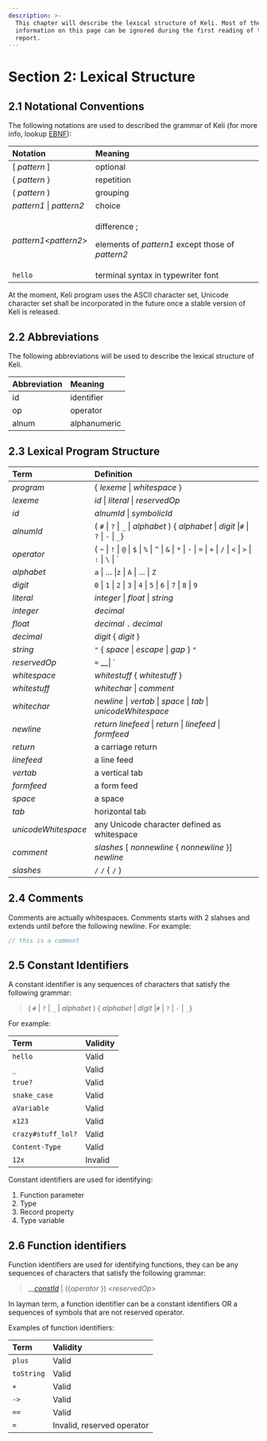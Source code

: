 ```yaml
---
description: >-
  This chapter will describe the lexical structure of Keli. Most of the
  information on this page can be ignored during the first reading of this
  report.
---
```


# Section 2: Lexical Structure

## 2.1 Notational Conventions

The following notations are used to described the grammar of Keli \(for more info, lookup [EBNF](https://en.wikipedia.org/wiki/Extended_Backus–Naur_form)\):

<table>
  <thead>
    <tr>
      <th style="text-align:left">Notation</th>
      <th style="text-align:left">Meaning</th>
    </tr>
  </thead>
  <tbody>
    <tr>
      <td style="text-align:left">[ <em>pattern </em>]</td>
      <td style="text-align:left">optional</td>
    </tr>
    <tr>
      <td style="text-align:left">{ <em>pattern </em>}</td>
      <td style="text-align:left">repetition</td>
    </tr>
    <tr>
      <td style="text-align:left">( <em>pattern </em>)</td>
      <td style="text-align:left">grouping</td>
    </tr>
    <tr>
      <td style="text-align:left"><em>pattern1 </em>| <em>pattern2</em>
      </td>
      <td style="text-align:left">choice</td>
    </tr>
    <tr>
      <td style="text-align:left"><em>pattern1</em>&lt;<em>pattern2</em>&gt;</td>
      <td style="text-align:left">
        <p>difference ;</p>
        <p>elements of <em>pattern1</em> except those of <em>pattern2</em>
        </p>
      </td>
    </tr>
    <tr>
      <td style="text-align:left"><code>hello</code>
      </td>
      <td style="text-align:left">terminal syntax in typewriter font</td>
    </tr>
  </tbody>
</table>At the moment, Keli program uses the ASCII character set, Unicode character set shall be incorporated in the future once a stable version of Keli is released.

## 2.2 Abbreviations

The following abbreviations will be used to describe the lexical structure of Keli.

| Abbreviation | Meaning |
| :--- | :--- |
| id | identifier |
| op | operator |
| alnum | alphanumeric |

## 2.3 Lexical Program Structure

| Term | Definition |
| :--- | :--- |
| _program_ |  { _lexeme_ \| _whitespace_ } |
| _lexeme_ | _id_  \| _literal_ \| _reservedOp_  |
| _id_ | _alnumId_ \| _symbolicId_ |
| _alnumId_ | \( `#` \| `?` \| `_` \| _alphabet_ \) { _alphabet_ \| _digit_ \|`#` \| `?` \| `-` \| `_`} |
| _operator_ | \( `~` \| `!` \| `@` \| `$` \| `%` \| `^` \| `&` \| `*` \| `-` \| `=` \| `+` \| `/` \| `<` \| `>` \| `:` \| `\` \| `|` \) |
| _alphabet_ | `a` \| ... \|`z` \| `A` \| ... \| `Z` |
| _digit_ | `0` \| `1` \| `2` \| `3` \| `4` \| `5` \| `6` \| `7` \| `8` \| `9` |
| _literal_ | _integer_ \| _float_ \| _string_ |
| _integer_ | _decimal_ |
| _float_ | _decimal_ `.` _decimal_ |
| _decimal_ | _digit_ { _digit_ }  |
| _string_ | `"` { _space_ \| _escape_ \| _gap_ } `"` |
| _reservedOp_ | `=` __\| `|` \| `{` \| `}` \| `(` \| `)` \| `.` \| `"` |
| _whitespace_ | _whitestuff_ { _whitestuff_ } |
| _whitestuff_ | _whitechar_ \| _comment_  |
| _whitechar_ | _newline_ \| _vertab_ \| _space_ \| _tab_ \| _unicodeWhitespace_ |
| _newline_ | _return linefeed_ \| _return_ \| _linefeed_ \| _formfeed_  |
| _return_ | a carriage return |
| _linefeed_ | a line feed |
| _vertab_ | a vertical tab |
| _formfeed_ | a form feed |
| _space_ | a space  |
| _tab_ | horizontal tab |
| _unicodeWhitespace_ | any Unicode character defined as whitespace |
| _comment_ | _slashes_ \[ _nonnewline_ { _nonnewline_ }\] _newline_ |
| _slashes_ | `/` `/` { `/` } |

## 2.4 Comments

Comments are actually whitespaces. Comments starts with 2 slahses and extends until before the following newline. For example:

```java
// this is a comment
```

## 2.5 Constant Identifiers 

A constant identifier is any sequences of characters that satisfy the following grammar:

> \( `#` \| `?` \| `_` \| _alphabet_ \) { _alphabet_ \| _digit_ \|`#` \| `?` \| `-` \| `_`}

For example:

| Term | Validity |
| :--- | :--- |
| `hello` | Valid |
| `_` | Valid |
| `true?` | Valid |
| `snake_case` | Valid |
| `aVariable` | Valid |
| `x123` | Valid |
| `crazy#stuff_lol?` | Valid |
| `Content-Type` | Valid |
| `12x` | Invalid |

Constant identifiers are used for identifying:

1. Function parameter 
2. Type 
3. Record property 
4. Type variable 

## 2.6 Function identifiers

Function identifiers are used for identifying functions, they can be any sequences of characters that satisfy the following grammar:

> \_\_[_constId_](chapter-2-lexical-structure.md#2-5-constant-identifiers)  \| \({_operator_ }\) &lt;_reservedOp_&gt;

In layman term, a function identifier can be a constant identifiers OR a sequences of symbols that are not reserved operator.

Examples of function identifiers:

| Term | Validity |
| :--- | :--- |
| `plus` | Valid |
| `toString` | Valid |
| `+` | Valid |
| `->` | Valid |
| `==` | Valid |
| `=` | Invalid, reserved operator |

